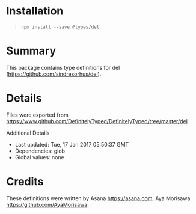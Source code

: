 # Installation
> `npm install --save @types/del`

# Summary
This package contains type definitions for del (https://github.com/sindresorhus/del).

# Details
Files were exported from https://www.github.com/DefinitelyTyped/DefinitelyTyped/tree/master/del

Additional Details
 * Last updated: Tue, 17 Jan 2017 05:50:37 GMT
 * Dependencies: glob
 * Global values: none

# Credits
These definitions were written by Asana <https://asana.com>, Aya Morisawa <https://github.com/AyaMorisawa>.
